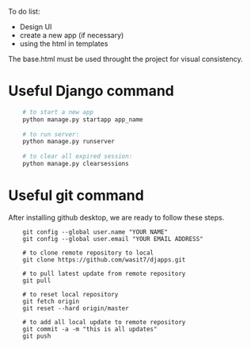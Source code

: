 To do list:
* Design UI
* create a new app (if necessary)
* using the html in templates

The base.html must be used throught the project for visual consistency. 

# Useful Django command

```python
	# to start a new app
	python manage.py startapp app_name
	
	# to run server:
	python manage.py runserver
	
	# to clear all expired session:
	python manage.py clearsessions
```

# Useful git command
After installing github desktop, we are ready to follow these steps.
```shell
	git config --global user.name "YOUR NAME"
	git config --global user.email "YOUR EMAIL ADDRESS"
	
	# to clone remote repository to local
	git clone https://github.com/wasit7/djapps.git
	
	# to pull latest update from remote repository
	git pull
	
	# to reset local repository
	git fetch origin
	git reset --hard origin/master
	
	# to add all local update to remote repository
	git commit -a -m "this is all updates"
	git push
```
